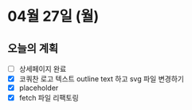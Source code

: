 # 04월 27일 (월)

## 오늘의 계획

- [ ] 상세페이지 완료
- [x] 코쿼찬 로고 텍스트 outline text 하고 svg 파일 변경하기
- [x] placeholder
- [x] fetch 파일 리팩토링
